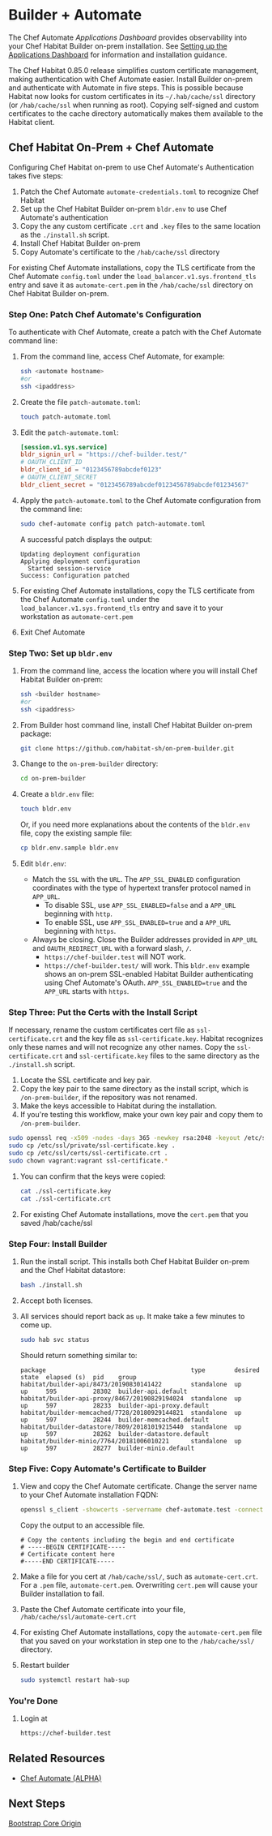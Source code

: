 # Builder + Automate

The Chef Automate _Applications Dashboard_ provides observability into your Chef Habitat Builder on-prem installation. See [Setting up the Applications Dashboard](https://automate.chef.io/docs/applications-setup/) for information and installation guidance.

The Chef Habitat 0.85.0 release simplifies custom certificate management, making authentication with Chef Automate easier. Install Builder on-prem and authenticate with Automate in five steps. This is possible because Habitat now looks for custom certificates in its `~/.hab/cache/ssl` directory (or `/hab/cache/ssl` when running as root). Copying self-signed and custom certificates to the cache directory automatically makes them available to the Habitat client.

## Chef Habitat On-Prem + Chef Automate

Configuring Chef Habitat on-prem to use Chef Automate's Authentication takes five steps:

1. Patch the Chef Automate `automate-credentials.toml` to recognize Chef Habitat
1. Set up the Chef Habitat Builder on-prem `bldr.env` to use Chef Automate's authentication
1. Copy the any custom certificate `.crt` and `.key` files to the same location as the `./install.sh` script.
1. Install Chef Habitat Builder on-prem
1. Copy Automate's certificate to the `/hab/cache/ssl` directory

For existing Chef Automate installations, copy the TLS certificate from the Chef Automate `config.toml` under the `load_balancer.v1.sys.frontend_tls` entry and save it as `automate-cert.pem` in the `/hab/cache/ssl` directory on Chef Habitat Builder on-prem.

### Step One: Patch Chef Automate's Configuration

To authenticate with Chef Automate, create a patch with the Chef Automate command line:

1. From the command line, access Chef Automate, for example:

    ```bash
    ssh <automate hostname>
    #or
    ssh <ipaddress>
    ```

1. Create the file `patch-automate.toml`:

    ```bash
    touch patch-automate.toml
    ```

1. Edit the `patch-automate.toml`:

    ```toml
    [session.v1.sys.service]
    bldr_signin_url = "https://chef-builder.test/"
    # OAUTH_CLIENT_ID
    bldr_client_id = "0123456789abcdef0123"
    # OAUTH_CLIENT_SECRET
    bldr_client_secret = "0123456789abcdef0123456789abcdef01234567"
    ```

1. Apply the `patch-automate.toml` to the Chef Automate configuration from the command line:

    ```bash
    sudo chef-automate config patch patch-automate.toml
    ```

    A successful patch displays the output:

    ```output
    Updating deployment configuration
    Applying deployment configuration
      Started session-service
    Success: Configuration patched
    ```

1. For existing Chef Automate installations, copy the TLS certificate from the Chef Automate `config.toml` under the `load_balancer.v1.sys.frontend_tls` entry and save it to your workstation as `automate-cert.pem`

1. Exit Chef Automate

### Step Two: Set up `bldr.env`

1. From the command line, access the location where you will install Chef Habitat Builder on-prem:

    ```bash
    ssh <builder hostname>
    #or
    ssh <ipaddress>
    ```

1. From Builder host command line, install Chef Habitat Builder on-prem package:

    ```bash
    git clone https://github.com/habitat-sh/on-prem-builder.git
    ```

1. Change to the `on-prem-builder` directory:

    ```bash
    cd on-prem-builder
    ```

1. Create a `bldr.env` file:

    ```bash
    touch bldr.env
    ```

    Or, if you need more explanations about the contents of the `bldr.env` file, copy the existing sample file:

    ```bash
    cp bldr.env.sample bldr.env
    ```

1. Edit `bldr.env`:
      * Match the `SSL` with the `URL`. The `APP_SSL_ENABLED` configuration coordinates  with the type of hypertext transfer protocol named in `APP_URL`.
        * To disable SSL, use `APP_SSL_ENABLED=false` and a `APP_URL` beginning with `http`.
        * To enable SSL, use `APP_SSL_ENABLED=true` and a `APP_URL` beginning with `https`.
      * Always be closing. Close the Builder addresses provided in `APP_URL` and `OAUTH_REDIRECT_URL` with a forward slash, `/`.
        * `https://chef-builder.test` will NOT work.
        * `https://chef-builder.test/` will work.
  This `bldr.env` example shows an on-prem SSL-enabled Habitat Builder authenticating using Chef Automate's OAuth.
  `APP_SSL_ENABLED=true` and the `APP_URL` starts with `https`.

### Step Three: Put the Certs with the Install Script

If necessary, rename the custom certificates cert file as `ssl-certificate.crt` and the key file as `ssl-certificate.key`. Habitat recognizes only these names and will not recognize any other names. Copy the `ssl-certificate.crt` and `ssl-certificate.key` files to the same directory as the `./install.sh` script.

1. Locate the SSL certificate and key pair.
1. Copy the key pair to the same directory as the install script, which is `/on-prem-builder`, if the repository was not renamed.
1. Make the keys accessible to Habitat during the installation.
1. If you're testing this workflow, make your own key pair and copy them to `/on-prem-builder`.

  ```bash
  sudo openssl req -x509 -nodes -days 365 -newkey rsa:2048 -keyout /etc/ssl/private/ssl-certificate.key -out /etc/ssl/certs/ssl-certificate.crt %>
  sudo cp /etc/ssl/private/ssl-certificate.key .
  sudo cp /etc/ssl/certs/ssl-certificate.crt .
  sudo chown vagrant:vagrant ssl-certificate.*
  ```

1. You can confirm that the keys were copied:

    ```bash
    cat ./ssl-certificate.key
    cat ./ssl-certificate.crt
    ```

1. For existing Chef Automate installations, move the `cert.pem` that you saved /hab/cache/ssl

### Step Four: Install Builder

1. Run the install script. This installs both Chef Habitat Builder on-prem and the Chef Habitat datastore:

    ```bash
    bash ./install.sh
    ```

1. Accept both licenses.
1. All services should report back as `up`. It make take a few minutes to come up.

    ```bash
    sudo hab svc status
    ```

    Should return something similar to:

    ```output
    package                                        type        desired  state  elapsed (s)  pid    group
    habitat/builder-api/8473/20190830141422        standalone  up       up     595          28302  builder-api.default
    habitat/builder-api-proxy/8467/20190829194024  standalone  up       up     597          28233  builder-api-proxy.default
    habitat/builder-memcached/7728/20180929144821  standalone  up       up     597          28244  builder-memcached.default
    habitat/builder-datastore/7809/20181019215440  standalone  up       up     597          28262  builder-datastore.default
    habitat/builder-minio/7764/20181006010221      standalone  up       up     597          28277  builder-minio.default
    ```

### Step Five: Copy Automate's Certificate to Builder

1. View and copy the Chef Automate certificate. Change the server name to your Chef Automate installation FQDN:

    ```bash
    openssl s_client -showcerts -servername chef-automate.test -connect chef-automate.test:443 < /dev/null | openssl x509
    ```

    Copy the output to an accessible file.

    ```output
    # Copy the contents including the begin and end certificate
    # -----BEGIN CERTIFICATE-----
    # Certificate content here
    #-----END CERTIFICATE-----
    ```

1. Make a file for you cert at `/hab/cache/ssl/`, such as `automate-cert.crt`. For a `.pem` file, `automate-cert.pem`. Overwriting `cert.pem` will cause your Builder installation to fail.
1. Paste the Chef Automate certificate into your file, `/hab/cache/ssl/automate-cert.crt`
1. For existing Chef Automate installations, copy the `automate-cert.pem` file that you saved on your workstation in step one to the `/hab/cache/ssl/` directory.
1. Restart builder

    ```bash
    sudo systemctl restart hab-sup
    ```

### You're Done

1. Login at

    ```bash
    https://chef-builder.test
    ```

## Related Resources

* [Chef Automate (ALPHA)](https://automate.chef.io/docs/configuration/#alpha-setting-up-automate-as-an-oauth-provider-for-habitat-builder)

## Next Steps

[Bootstrap Core Origin](./bootstrap-core.md)
